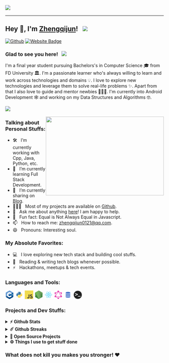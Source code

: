 ![](https://cdn.jsdelivr.net/gh/zhengqijun0121/cdn@main/images/squirrel.png)

----

## Hey 👋, I'm [Zhengqijun](https://github.com/zhengqijun0121/)! &nbsp; ![](https://cdn.jsdelivr.net/gh/zhengqijun0121/cdn@main/images/cat.gif)

[![Github](https://img.shields.io/badge/-Github-0e76a8?style=flat-square&logo=Github&logoColor=white)](https://github.com/zhengqijun0121)
[![Website Badge](https://img.shields.io/badge/-Blog-3b5998?style=flat-square&logo=google-chrome&logoColor=white)](https://zhengqijun0121.github.io/)
<!--
[![Linkedin Badge](https://img.shields.io/badge/-LinkedIn-0e76a8?style=flat-square&logo=Linkedin&logoColor=white)](https://linkedin.com/in/zhengqijun0121)
[![Twitter Badge](https://img.shields.io/badge/-Twitter-00acee?style=flat-square&logo=Twitter&logoColor=white)](https://twitter.com/zhengqijun0121)
[![Instagram Badge](https://img.shields.io/badge/-Instagram-e4405f?style=flat-square&logo=Instagram&logoColor=white)](https://instagram.com/zhengqijun0121/)
[![Telegram Badge](https://img.shields.io/badge/-Telegram-0088cc?style=flat-square&logo=Telegram&logoColor=white)](https://t.me/zhengqijun0121)
-->

### Glad to see you here! &nbsp; ![](https://visitor-badge.glitch.me/badge?page_id=zhengqijun0121.zhengqijun0121&style=flat-square&color=0088cc)

I'm a final year student pursuing Bachelors's in Computer Science 🎓 from FD University 🏛. I'm a passionate learner who's always willing to learn and work across technologies and domains 💡. I love to explore new technologies and leverage them to solve real-life problems ✨. Apart from that I also love to guide and mentor newbies 👨🏻‍💻. I'm currently into Android Development 🕸️ and working on my Data Structures and Algorithms 🤓.

[![](https://gitwar.herokuapp.com/badge?username=zhengqijun0121&label=Gitwar%20Profile%20Score&style=for-the-badge&color=0088cc)](https://gitwar.herokuapp.com/)

<img align="right" height="250" width="375" alt="" src="https://cdn.jsdelivr.net/gh/zhengqijun0121/cdn@main/images/coder.gif" />

### Talking about Personal Stuffs:

- 🛠 &nbsp; I’m currently working with Cpp, Java, Python, etc.
- 🚀 &nbsp; I’m currently learning Full Stack Development.
- 📝 &nbsp; I’m currently sharing on [Blog](https://zhengqijun0121.github.io/).
- 👨🏻‍💻 &nbsp; Most of my projects are available on [Github](https://github.com/zhengqijun0121).
- 💬 &nbsp; Ask me about anything [here](https://github.com/zhengqijun0121/zhengqijun0121/issues)! I am happy to help.
- 👾 &nbsp; Fun fact: Equal is Not Always Equal in Javascript.
- 📫 &nbsp; How to reach me: zhengqijun0121@qq.com.
- 😄 &nbsp; Pronouns: Interesting soul.

### My Absolute Favorites:

- 💻 &nbsp; I love exploring new tech stack and building cool stuffs.
- 📰 &nbsp; Reading & writing tech blogs whenever possible.
- ⚡ &nbsp; Hackathons, meetups & tech events.

### Languages and Tools:

<code><img height="27" src="https://raw.githubusercontent.com/github/explore/80688e429a7d4ef2fca1e82350fe8e3517d3494d/topics/cpp/cpp.png" alt="cpp"></code>
<code><img height="27" src="https://raw.githubusercontent.com/github/explore/80688e429a7d4ef2fca1e82350fe8e3517d3494d/topics/python/python.png" alt="python"></code>
<code><img height="27" src="https://raw.githubusercontent.com/github/explore/80688e429a7d4ef2fca1e82350fe8e3517d3494d/topics/javascript/javascript.png" alt="javascript"></code>
<code><img height="27" src="https://raw.githubusercontent.com/github/explore/80688e429a7d4ef2fca1e82350fe8e3517d3494d/topics/nodejs/nodejs.png" alt="nodejs"></code>
<code><img height="27" src="https://raw.githubusercontent.com/github/explore/80688e429a7d4ef2fca1e82350fe8e3517d3494d/topics/react/react.png" alt="react"></code>
<code><img height="27" src="https://raw.githubusercontent.com/github/explore/80688e429a7d4ef2fca1e82350fe8e3517d3494d/topics/graphql/graphql.png" alt="graphql"></code>
<code><img height="27" src="https://raw.githubusercontent.com/github/explore/80688e429a7d4ef2fca1e82350fe8e3517d3494d/topics/sql/sql.png" alt="sql"></code>
<code><img height="27" src="https://raw.githubusercontent.com/github/explore/80688e429a7d4ef2fca1e82350fe8e3517d3494d/topics/terminal/terminal.png" alt="terminal"></code>

### Projects and Dev Stuffs:

<details>
  <summary><b>⚡ Github Stats</b></summary>
  <img height="180em" src="https://github-readme-stats-squirrel.vercel.app/api?username=zhengqijun0121&show_icons=true&hide_border=true&&count_private=true&include_all_commits=true"/>
  <img height="180em" src="https://github-readme-stats-squirrel.vercel.app/api/top-langs/?username=zhengqijun0121&exclude_repo=KNN-Image-Classification&show_icons=true&hide_border=true&layout=compact&langs_count=8"/>
</details>

<details>
  <summary><b>☄️ Github Streaks</b></summary>
  <img height="180em" src="https://github-readme-streak-stats.herokuapp.com/?user=zhengqijun0121&hide_border=true" />
</details>

<details>
  <summary><b>🧑‍ Open Source Projects</b></summary>

  <br />
  <table>
    <thead align="center">
      <tr border: none;>
        <td><b>💻 Projects</b></td>
        <td><b>🌟 Stars</b></td>
        <td><b>🍴 Forks</b></td>
        <td><b>🐛 Issues</b></td>
        <td><b>🔔 Pull Requests</b></td>
        <td><b>👨‍💻 Language</b></td>
      </tr>
    </thead>
    <tbody>
      <tr>
        <td><a href="https://github.com/zhengqijun0121/Gitwar"><b>🚀 Gitwar</b></a></td>
        <td><img alt="Stars" src="https://img.shields.io/github/stars/zhengqijun0121/Gitwar?style=flat-square&labelColor=343b41"/></td>
        <td><img alt="Forks" src="https://img.shields.io/github/forks/zhengqijun0121/Gitwar?style=flat-square&labelColor=343b41"/></td>
        <td><img alt="Issues" src="https://img.shields.io/github/issues/zhengqijun0121/Gitwar?style=flat-square"/></td>
        <td><img alt="Pull Requests" src="https://img.shields.io/github/issues-pr/zhengqijun0121/Gitwar?style=flat-square"/></td>
        <td><img alt="Language" src="https://img.shields.io/github/languages/top/zhengqijun0121/Gitwar?style=flat-square"/></td>
      </tr>
      <tr>
        <td><a href="https://github.com/zhengqijun0121/TradeByte"><b>💸 TradeByte</b></a></td>
        <td><img alt="Stars" src="https://img.shields.io/github/stars/zhengqijun0121/TradeByte?style=flat-square&labelColor=343b41"/></td>
        <td><img alt="Forks" src="https://img.shields.io/github/forks/zhengqijun0121/TradeByte?style=flat-square&labelColor=343b41"/></td>
        <td><img alt="Issues" src="https://img.shields.io/github/issues/zhengqijun0121/TradeByte?style=flat-square"/></td>
        <td><img alt="Pull Requests" src="https://img.shields.io/github/issues-pr/zhengqijun0121/TradeByte?style=flat-square"/></td>
        <td><img alt="Language" src="https://img.shields.io/github/languages/top/zhengqijun0121/TradeByte?label=javascript&style=flat-square"/></td>
      </tr>
      <tr>
        <td><a href="https://github.com/zhengqijun0121/TheNodeCourse"><b>👨🏻‍💻 TheNodeCourse</b></a></td>
        <td><img alt="Stars" src="https://img.shields.io/github/stars/zhengqijun0121/TheNodeCourse?style=flat-square&labelColor=343b41"/></td>
        <td><img alt="Forks" src="https://img.shields.io/github/forks/zhengqijun0121/TheNodeCourse?style=flat-square&labelColor=343b41"/></td>
        <td><img alt="Issues" src="https://img.shields.io/github/issues/zhengqijun0121/TheNodeCourse?style=flat-square"/></td>
        <td><img alt="Pull Requests" src="https://img.shields.io/github/issues-pr/zhengqijun0121/TheNodeCourse?style=flat-square"/></td>
        <td><img alt="Language" src="https://img.shields.io/github/languages/top/zhengqijun0121/TheNodeCourse?style=flat-square"/></td> 
      </tr>
      <tr>
        <td><a href="https://github.com/zhengqijun0121/zhengqijun0121"><b>🤓 zhengqijun0121</b></a></td>
        <td><img alt="Stars" src="https://img.shields.io/github/stars/zhengqijun0121/zhengqijun0121?style=flat-square&labelColor=343b41"/></td>
        <td><img alt="Forks" src="https://img.shields.io/github/forks/zhengqijun0121/zhengqijun0121?style=flat-square&labelColor=343b41"/></td>
        <td><img alt="Issues" src="https://img.shields.io/github/issues/zhengqijun0121/zhengqijun0121?style=flat-square"/></td>
        <td><img alt="Pull Requests" src="https://img.shields.io/github/issues-pr/zhengqijun0121/zhengqijun0121?style=flat-square"/></td>
        <td><img alt="Language" src="https://img.shields.io/badge/markdown-100%25-blue?style=flat-square"/></td> 
      </tr>
    </tbody>
  </table>
  <br />
</details>

<details>
  <br />
  <summary><b>⚙️ Things I use to get stuff done</b></summary>
  <ul>
    <li><b>OS:</b> Ubuntu 18.04</li>
    <li><b>Laptop: </b> HP Elitebook (i5)</li>
    <li><b>Browser: </b> Chrome Developer Edition</li>
    <li><b>Terminal: </b> Bash: Oh-My-Bash</li>
    <li><b>Code Editor:</b> Vim - The best editor out there.</li>
    <li><b>To Stay Updated:</b> Dev.to, Medium, Linkedin and Twitter.</li>
  </ul>
</details>

### What does not kill you makes you stronger! ❤️

<!-- EOF -->
